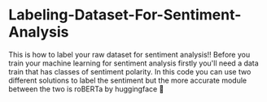 # Labeling-Dataset-For-Sentiment-Analysis
This is how to label your raw dataset for sentiment analysis!!
Before you train your machine learning for sentiment analysis firstly you'll need a data train that has classes of sentiment polarity.
In this code you can use two different solutions to label the sentiment but the more accurate module between the two is roBERTa by huggingface 🤗
